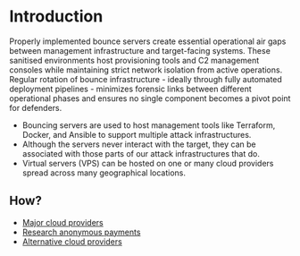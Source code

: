 # Introduction

Properly implemented bounce servers create essential operational air gaps between management infrastructure and 
target-facing systems. These sanitised environments host provisioning tools and C2 management consoles while 
maintaining strict network isolation from active operations. Regular rotation of bounce infrastructure - 
ideally through fully automated deployment pipelines - minimizes forensic links between different operational 
phases and ensures no single component becomes a pivot point for defenders.

* Bouncing servers are used to host management tools like Terraform, Docker, and Ansible to support multiple attack infrastructures.
* Although the servers never interact with the target, they can be associated with those parts of our attack infrastructures that do.
* Virtual servers (VPS) can be hosted on one or many cloud providers spread across many geographical locations.

## How?

* [Major cloud providers](major-providers.md)  
* [Research anonymous payments](payments.md)
* [Alternative cloud providers](alt-providers.md)






